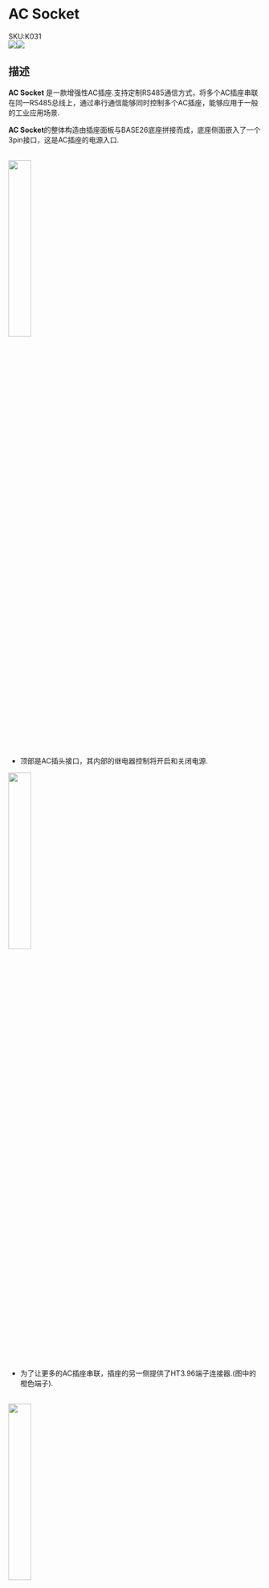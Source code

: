 # AC Socket

<div class="badge badge-pill badge-primary product_sku_tag">SKU:K031</div>

<div class="product_pic"><img src="assets\img\product_pics\app\ac_socket\ac_socket_01.webp"><img src="assets\img\product_pics\app\ac_socket\ac_socket_02.webp"></div>

## 描述

**AC Socket** 是一款增强性AC插座.支持定制RS485通信方式，将多个AC插座串联在同一RS485总线上，通过串行通信能够同时控制多个AC插座，能够应用于一般的工业应用场景.

**AC Socket**的整体构造由插座面板与BASE26底座拼接而成，底座侧面嵌入了一个3pin接口，这是AC插座的电源入口.

<br>

<img src="assets\img\product_pics\app\ac_socket\p01.webp" width="30%" height="30%">

- 顶部是AC插头接口，其内部的继电器控制将开启和关闭电源.

<img src="assets\img\product_pics\app\ac_socket\p02.webp" width="30%" height="30%">

- 为了让更多的AC插座串联，插座的另一侧提供了HT3.96端子连接器.(图中的橙色端子).

<br>

<img src="assets\img\product_pics\app\ac_socket\p03.webp" width="30%" height="30%">

- 底部的电路板主要负责将AC电源220V转换为DC 5V，为微处理器STM32F030F4和RS485相关电路供电,从图中可以看出，这两部分通过M-Bus插座和一对电源线连接.在插座的顶部提供了一颗红色LED指示灯.

<img src="assets\img\product_pics\app\ac_socket\p04.webp" width="30%" height="30%">

## 产品特性

- RS485 接口
- 串行通信协议:ModBUS-RTU
- 支持多个设备串行连接
- 内置STM32F030F4
- 采用BASE26底座 
- 内嵌4x M3螺母
- 输入: 100-240V
- 输出: 10A
- 电源状态指示灯

## 重量尺寸

- 单品尺寸：54mm x 54mm x 61mm
- 单品重量：130g

## 包含

- 1x AC Socket

## 应用

-  智能AC插座

## EasyLoader

>EasyLoader是一个简洁快速的程序烧录器，其内置了一个产品相关的案例程序，通过简单步骤将其烧录至主控，即可进行一系列的功能验证.**(程序烧录前，请根据设备类型安装相应驱动程序. M5Core型主机[请点击此处查看CP210X驱动安装教程](zh_CN/arduino/arduino_development?id=安装串口驱动)，M5StickC/V/T/ATOM系列可免驱动使用)**

<div class="easyloader-box">
    <div style="background-color:white;">
        <div><img src="https://m5stack.oss-cn-shenzhen.aliyuncs.com/image/easyloader_intro.webp"></div>
        <div class="easyloader-btn">
            <a href="https://m5stack.oss-cn-shenzhen.aliyuncs.com/EasyLoader/Windows/APPLICATION/EasyLoader_AC_Socket_APPLICATION.exe">Windows</a>
            <a href="https://m5stack.oss-cn-shenzhen.aliyuncs.com/EasyLoader/MacOS/APPLICATION/EasyLoader_AC_Socket_APPLICATION.dmg">MacOS</a>
            <!-- <a>Linux</a>
            <a>MacOS</a> -->
        </div>
    </div>
    <div>
        <video id="example_video" controls>
            <source src="https://m5stack.oss-cn-shenzhen.aliyuncs.com/video/Product_example_video/App/AcSocket.mp4" type="video/mp4">
        </video>
        <div class="easyloader-mask">
        <a>
            <svg id="play-btn" t="1583228776634" class="icon" viewBox="0 0 1024 1024" version="1.1" xmlns="http://www.w3.org/2000/svg" p-id="4152" width="75" height="75"><path d="M512 0C229.216 0 0 229.216 0 512s229.216 512 512 512 512-229.216 512-512S794.784 0 512 0z m0 928C282.24 928 96 741.76 96 512S282.24 96 512 96s416 186.24 416 416-186.24 416-416 416zM384 288l384 224-384 224z" p-id="4153" fill="#007aff"></path></svg></a>
            <p>案例描述:</p>
            <p>按下B键接通电源，按下A键关闭电源.</p>
        </div>
    </div>
</div>

## 案例程序

*Arduino代码示例 [点击这里](https://github.com/m5stack/M5-ProductExampleCodes/tree/master/App/acSocketCtl).*

## ACSocket Modbus RTU 协议

### 说明：

- 1.通信采用RS485， 1位起始位 + 8位数据位 + 1位结束位
- 2.波特率9600
- 3.Device ID默认为AAH
- 4.地址00H为广播地址，从机无回复

### 指令：（十六进制）(Modbus RTU格式)

### 1.	写线圈

主机发送：

`AA 05 00 00 FF 00 95 E1`(闭合线圈)

`AA 05 00 00 00 00 D4 11`(断开线圈)

<table>
   <tr style="font-weight:bold;text-align:center" >
      <td>发送内容</td>
      <td>字节数</td>
      <td>发送报文</td>
      <td>备注</td>
   </tr>
   <tr style="text-align:center">
      <td>模块地址</td>
      <td>1</td>
      <td>AAH</td>
      <td>00H为广播地址</td>
   </tr>
   <tr style="text-align:center">
      <td>功能码</td>
      <td>1</td>
      <td>05H</td>
      <td>写单个线圈</td>
   </tr>
   <tr style="text-align:center">
      <td>起始寄存器地址</td>
      <td>2</td>
      <td>0000H</td>
      <td>线圈0地址</td>
   </tr>
   <tr style="text-align:center">
      <td>写入数据</td>
      <td>2</td>
      <td>FF00H</td>
      <td>FF00H：表示线圈闭合 | 0000H：表示线圈断开</td>
   </tr>
   <tr style="text-align:center">
      <td>CRC校验</td>
      <td>2</td>
      <td>XXXXH</td>
      <td>前面所有数据的CRC码（CRC16）</td>
   </tr>
</table>

从机应答：

操作成功返回原始数据：

`AA 05 00 00 FF 00 95 E1`

操作失败返回：

`AA 85 错误码 CRC_L CRC_H`

### 2.	读线圈

主机发送：

`AA 01 00 00 00 01 E4 11`

<table>
   <tr style="font-weight:bold;text-align:center" >
      <td>发送内容</td>
      <td>字节数</td>
      <td>发送报文</td>
      <td>备注</td>
   </tr>
   <tr style="text-align:center">
      <td>模块地址</td>
      <td>1</td>
      <td>AAH</td>
      <td>00H为广播地址</td>
   </tr>
   <tr style="text-align:center">
      <td>功能码</td>
      <td>1</td>
      <td>01H</td>
      <td>读线圈</td>
   </tr>
   <tr style="text-align:center">
      <td>起始寄存器地址</td>
      <td>2</td>
      <td>0000H</td>
      <td>线圈0地址</td>
   </tr>
   <tr style="text-align:center">
      <td>读出数量</td>
      <td>2</td>
      <td>0001H</td>
      <td>只能为0001H</td>
   </tr>
   <tr style="text-align:center">
      <td>CRC校验</td>
      <td>2</td>
      <td>XXXXH</td>
      <td>前面所有数据的CRC码（CRC16）</td>
   </tr>
</table>

从机应答：

操作成功返回： 

<table>
   <tr style="font-weight:bold;text-align:center" >
      <td>地址</td>
      <td>功能码</td>
      <td>返回数据长度</td>
      <td>线圈状态</td>
      <td>CRC_L</td>
      <td>CRC_H</td>
   </tr>
   <tr style="text-align:center">
      <td>AA</td>
      <td>01</td>
      <td>01</td>
      <td>01</td>
      <td>B0</td>
      <td>6C</td>
   </tr>
</table>

线圈状态：`01H -> 线圈闭合` \ `00H -> 线圈断开`

操作失败返回：`AA 81 错误码 CRC_L CRC_H`

### 3.	写设备地址

主机发送：

`AA 41 00 00 00 12 A4 13`

<table>
   <tr style="font-weight:bold;text-align:center" >
      <td>发送内容</td>
      <td>字节数</td>
      <td>发送报文</td>
      <td>备注</td>
   </tr>
   <tr style="text-align:center">
      <td>模块地址</td>
      <td>1</td>
      <td>AAH</td>
      <td>00H为广播地址</td>
   </tr>
   <tr style="text-align:center">
      <td>功能码</td>
      <td>1</td>
      <td>41H</td>
      <td>设置模块地址</td>
   </tr>
   <tr style="text-align:center">
      <td>起始寄存器地址</td>
      <td>2</td>
      <td>0000H</td>
      <td>地址</td>
   </tr>
   <tr style="text-align:center">
      <td>模块新地址</td>
      <td>1</td>
      <td>12H</td>
      <td>1个字节</td>
   </tr>
   <tr style="text-align:center">
      <td>CRC校验</td>
      <td>2</td>
      <td>XXXXH</td>
      <td>前面所有数据的CRC码（CRC16）</td>
   </tr>
</table>

从机应答：

操作成功返回原始数据：

`AA 41 00 00 00 12 A4 13` 

操作失败返回：

`AA C1 错误码 CRC_L CRC_H`

### 4.	广播恢复设备地址

主机发送：

`00 42 00 00 A0 30 `

<table>
   <tr style="font-weight:bold;text-align:center" >
      <td>发送内容</td>
      <td>字节数</td>
      <td>发送报文</td>
      <td>备注</td>
   </tr>
   <tr style="text-align:center">
      <td>广播地址</td>
      <td>1</td>
      <td>00H</td>
      <td>00H为广播地址</td>
   </tr>
   <tr style="text-align:center">
      <td>功能码</td>
      <td>1</td>
      <td>42H</td>
      <td>恢复地址为AAH</td>
   </tr>
   <tr style="text-align:center">
      <td>起始寄存器地址</td>
      <td>2</td>
      <td>0000H</td>
      <td>地址</td>
   </tr>
   <tr style="text-align:center">
      <td>CRC校验</td>
      <td>2</td>
      <td>XXXXH</td>
      <td>前面所有数据的CRC码（CRC16）</td>
   </tr>
</table>

从机应答：`无`

<script>

   var purchase_link = 'https://m5stack.com/products/m5-ac-socket';

   anchor_search(purchase_link);
   scrollFunc();

</script>